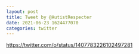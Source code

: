 ```yaml
--- 
layout: post 
title: Tweet by @AutistRespecter 
date: 2021-06-23 1624477070 
categories: twitter 
--- 
```

https://twitter.com/o/status/1407783226102497281
